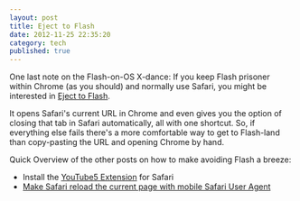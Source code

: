 ```yaml
---
layout: post
title: Eject to Flash
date: 2012-11-25 22:35:20
category: tech
published: true
---
```


One last note on the Flash-on-OS X-dance: If you keep Flash prisoner within Chrome (as you should) and normally use Safari, you might be interested in [Eject to Flash](http://www.relaxedapps.com/eject/). 

It opens Safari's current URL in Chrome and even gives you the option of closing that tab in Safari automatically, all with one shortcut. So, if everything else fails there's a more comfortable way to get to Flash-land than copy-pasting the URL and opening Chrome by hand. 

Quick Overview of the other posts on how to make avoiding Flash a breeze:

* Install the [YouTube5 Extension](https://blog.timmschoof.com/2012/07/15/html5-video-safari-os-x/) for Safari
* [Make Safari reload the current page with mobile Safari User Agent](https://blog.timmschoof.com/2012/07/15/html5-video-safari-os-x/)